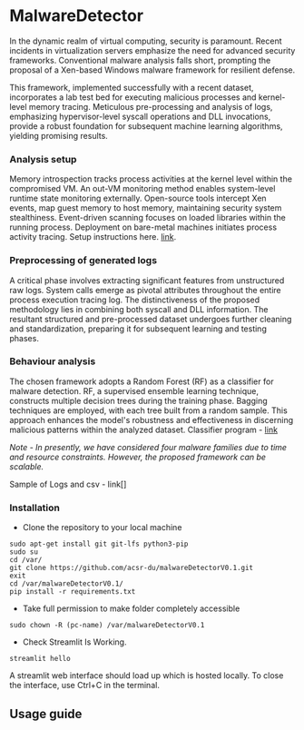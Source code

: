 # MalwareDetector

In the dynamic realm of virtual computing, security is paramount. Recent incidents in virtualization servers emphasize the need for advanced security frameworks. Conventional malware analysis falls short, prompting the proposal of a Xen-based Windows malware framework for resilient defense.

This framework, implemented successfully with a recent dataset, incorporates a lab test bed for executing malicious processes and kernel-level memory tracing. Meticulous pre-processing and analysis of logs, emphasizing hypervisor-level syscall operations and DLL invocations, provide a robust foundation for subsequent machine learning algorithms, yielding promising results.

### Analysis setup

Memory introspection tracks process activities at the kernel level within the compromised VM. An out-VM monitoring method enables system-level runtime state monitoring externally. Open-source tools intercept Xen events, map guest memory to host memory, maintaining security system stealthiness. Event-driven scanning focuses on loaded libraries within the running process. Deployment on bare-metal machines initiates process activity tracing. Setup instructions here. [link](https://github.com/acsr-du/analysisEnvironmentV0.1.git).

### Preprocessing of generated logs

A critical phase involves extracting significant features from unstructured raw logs. System calls emerge as pivotal attributes throughout the entire process execution tracing log. The distinctiveness of the proposed methodology lies in combining both syscall and DLL information. The resultant structured and pre-processed dataset undergoes further cleaning and standardization, preparing it for subsequent learning and testing phases.

### Behaviour analysis

The chosen framework adopts a Random Forest (RF) as a classifier for malware detection. RF, a supervised ensemble learning technique, constructs multiple decision trees during the training phase. Bagging techniques are employed, with each tree built from a random sample. This approach enhances the model's robustness and effectiveness in discerning malicious patterns within the analyzed dataset. Classifier program - [link](https://github.com/acsr-du/malwareDetectorV0.1/blob/302cf466945f74104353106e485a3d3bbb2e52f0/src/ml/classifiers.py)

*Note - In presently, we have considered four malware families due to time and resource constraints. However, the proposed framework can be scalable.*

Sample of Logs and csv - link[]

### Installation

- Clone the repository to your local machine
  
```
sudo apt-get install git git-lfs python3-pip
sudo su
cd /var/
git clone https://github.com/acsr-du/malwareDetectorV0.1.git
exit
cd /var/malwareDetectorV0.1/
pip install -r requirements.txt
```

- Take full permission to make folder completely accessible

```
sudo chown -R (pc-name) /var/malwareDetectorV0.1
```

- Check Streamlit Is Working.
  
```
streamlit hello 
```
A streamlit web interface should load up which is hosted locally. To close the interface, use Ctrl+C in the terminal.

## Usage guide

